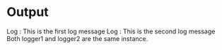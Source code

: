 # Output

Log : This is the first log message
Log : This is the second log message
Both logger1 and logger2 are the same instance.
